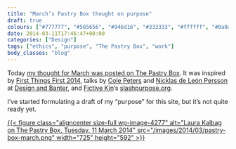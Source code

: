 ```yaml
---
title: "March’s Pastry Box thought on purpose"
draft: true
colours: ["#777777", "#565656", "#946d16", "#333333", "#ffffff", "#0a0a0a", "#ffffff"]
date: 2014-03-11T17:46:47+00:00
categories: ["Design"]
tags: ["ethics", "purpose", "The Pastry Box", "work"]
body_classes: "blog"
---
```


Today [my thought for March was posted on The Pastry Box](https://the-pastry-box-project.net/laura-kalbag/2014-march-11). It was inspired by [First Things First 2014](http://firstthingsfirst2014.org), talks by [Cole Peters](http://twitter.com/cole_peters) and [Nicklas de León Persson](http://twitter.com/takete) at [Design and Banter](http://designandbanter.com), and [Fictive Kin](http://fictivekin.com/purpose)‘s [slashpurpose.org](http://slashpurpose.org).

I’ve started formulating a draft of my “purpose” for this site, but it’s not quite ready yet.

[{{< figure class="aligncenter size-full wp-image-4277" alt="Laura Kalbag on The Pastry Box, Tuesday, 11 March 2014" src="/images/2014/03/pastry-box-march.png" width="725" height="592" >}}](https://the-pastry-box-project.net/laura-kalbag/2014-march-11)

	